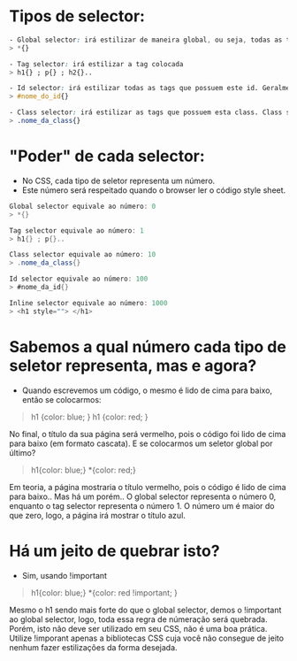 # Tipos de selector:  
```css
- Global selector: irá estilizar de maneira global, ou seja, todas as tags que estão no HTML.
> *{} 

- Tag selector: irá estilizar a tag colocada 
> h1{} ; p{} ; h2{}..  

- Id selector: irá estilizar todas as tags que possuem este id. Geralmente é utilizado uma tag por ID.
> #nome_do_id{} 

- Class selector: irá estilizar as tags que possuem esta class. Class são usadas para estilizar mais de uma tag.
> .nome_da_class{} 
```

# "Poder" de cada selector: 
- No CSS, cada tipo de seletor representa um número. 
- Este número será respeitado quando o browser ler o código style sheet.

```cs
Global selector equivale ao número: 0  
> *{}

Tag selector equivale ao número: 1
> h1{} ; p{}..

Class selector equivale ao número: 10 
> .nome_da_class{}

Id selector equivale ao número: 100 
> #nome_da_id{}

Inline selector equivale ao número: 1000 
> <h1 style=""> </h1>
``` 

# Sabemos a qual número cada tipo de seletor representa, mas e agora? 
* Quando escrevemos um código, o mesmo é lido de cima para baixo, então se colocarmos: 
> h1 {color: blue; }
> h1 {color: red; }

No final, o título da sua página será vermelho, pois o código foi lido de cima para baixo (em formato cascata).
E se colocarmos um seletor global por último?  
> h1{color: blue;}
> *{color: red;}

Em teoria, a página mostraria o título vermelho, pois o código é lido de cima para baixo.. Mas há um porém..
O global selector representa o número 0, enquanto o tag selector representa o número 1.
O número um é maior do que zero, logo, a página irá mostrar o título azul. 


# Há um jeito de quebrar isto? 
* Sim, usando !important 

>h1{color: blue;}
>*{color: red !important; }

Mesmo o h1 sendo mais forte do que o global selector, demos o !important ao global selector, logo, 
toda essa regra de númeração será quebrada. 
Porém, isto não deve ser utilizado em seu CSS, não é uma boa prática.
Utilize !imporant apenas a bibliotecas CSS cuja você não consegue de jeito nenhum fazer estilizações da forma desejada.